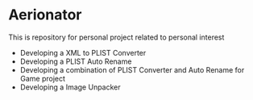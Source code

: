# Aerionator

This is repository for personal project related to personal interest

- Developing a XML to PLIST Converter
- Developing a PLIST Auto Rename
- Developing a combination of PLIST Converter and Auto Rename for Game project
- Developing a Image Unpacker
